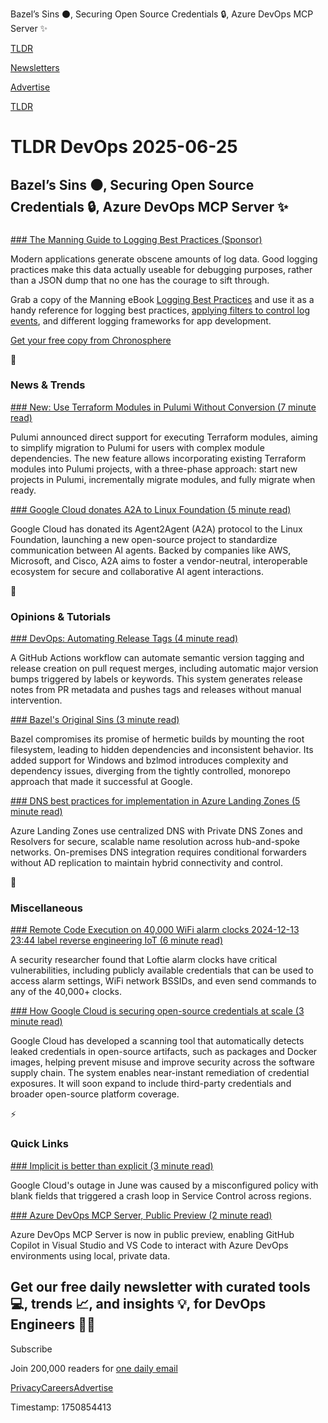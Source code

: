 Bazel’s Sins ⚫, Securing Open Source Credentials 🔒, Azure DevOps MCP Server ✨

[TLDR](/)

[Newsletters](/newsletters)

[Advertise](https://advertise.tldr.tech/)

[TLDR](/)

# TLDR DevOps 2025-06-25

## Bazel’s Sins ⚫, Securing Open Source Credentials 🔒, Azure DevOps MCP Server ✨

### 

[### The Manning Guide to Logging Best Practices (Sponsor)](https://chronosphere.io/resource/logging-best-practices/?utm_medium=newsletter&amp;utm_source=tldr-devops&amp;utm_campaign=20250625)

Modern applications generate obscene amounts of log data. Good logging practices make this data actually useable for debugging purposes, rather than a JSON dump that no one has the courage to sift through.

Grab a copy of the Manning eBook [Logging Best Practices](https://chronosphere.io/resource/logging-best-practices/?utm_medium=newsletter&utm_source=tldr-devops&utm_campaign=20250625) and use it as a handy reference for logging best practices, [applying filters to control log events](https://chronosphere.io/resource/logging-best-practices/?utm_medium=newsletter&utm_source=tldr-devops&utm_campaign=20250625), and different logging frameworks for app development.

[Get your free copy from Chronosphere](https://chronosphere.io/resource/logging-best-practices/?utm_medium=newsletter&utm_source=tldr-devops&utm_campaign=20250625)

📱

### News & Trends

[### New: Use Terraform Modules in Pulumi Without Conversion (7 minute read)](https://www.pulumi.com/blog/announcing-direct-tf-modules/?utm_source=tldrdevops)

Pulumi announced direct support for executing Terraform modules, aiming to simplify migration to Pulumi for users with complex module dependencies. The new feature allows incorporating existing Terraform modules into Pulumi projects, with a three-phase approach: start new projects in Pulumi, incrementally migrate modules, and fully migrate when ready.

[### Google Cloud donates A2A to Linux Foundation (5 minute read)](https://developers.googleblog.com/en/google-cloud-donates-a2a-to-linux-foundation/?utm_source=tldrdevops)

Google Cloud has donated its Agent2Agent (A2A) protocol to the Linux Foundation, launching a new open-source project to standardize communication between AI agents. Backed by companies like AWS, Microsoft, and Cisco, A2A aims to foster a vendor-neutral, interoperable ecosystem for secure and collaborative AI agent interactions.

🚀

### Opinions & Tutorials

[### DevOps: Automating Release Tags (4 minute read)](https://arinco.com.au/blog/devops-automating-release-tags/?utm_source=tldrdevops)

A GitHub Actions workflow can automate semantic version tagging and release creation on pull request merges, including automatic major version bumps triggered by labels or keywords. This system generates release notes from PR metadata and pushes tags and releases without manual intervention.

[### Bazel's Original Sins (3 minute read)](https://fzakaria.com/2025/06/22/bazel-s-original-sins?utm_source=tldrdevops)

Bazel compromises its promise of hermetic builds by mounting the root filesystem, leading to hidden dependencies and inconsistent behavior. Its added support for Windows and bzlmod introduces complexity and dependency issues, diverging from the tightly controlled, monorepo approach that made it successful at Google.

[### DNS best practices for implementation in Azure Landing Zones (5 minute read)](https://techcommunity.microsoft.com/blog/azurenetworkingblog/dns-best-practices-for-implementation-in-azure-landing-zones/4420567?utm_source=tldrdevops)

Azure Landing Zones use centralized DNS with Private DNS Zones and Resolvers for secure, scalable name resolution across hub-and-spoke networks. On-premises DNS integration requires conditional forwarders without AD replication to maintain hybrid connectivity and control.

🎁

### Miscellaneous

[### Remote Code Execution on 40,000 WiFi alarm clocks 2024-12-13 23:44 label reverse engineering IoT (6 minute read)](https://iank.org/posts/loftie-rce/?utm_source=tldrdevops)

A security researcher found that Loftie alarm clocks have critical vulnerabilities, including publicly available credentials that can be used to access alarm settings, WiFi network BSSIDs, and even send commands to any of the 40,000+ clocks.

[### How Google Cloud is securing open-source credentials at scale (3 minute read)](https://cloud.google.com/blog/products/identity-security/securing-open-source-credentials-at-scale/?utm_source=tldrdevops)

Google Cloud has developed a scanning tool that automatically detects leaked credentials in open-source artifacts, such as packages and Docker images, helping prevent misuse and improve security across the software supply chain. The system enables near-instant remediation of credential exposures. It will soon expand to include third-party credentials and broader open-source platform coverage.

⚡️

### Quick Links

[### Implicit is better than explicit (3 minute read)](https://sophiabits.com/blog/implicit-is-better-than-explicit?utm_source=tldrdevops)

Google Cloud's outage in June was caused by a misconfigured policy with blank fields that triggered a crash loop in Service Control across regions.

[### Azure DevOps MCP Server, Public Preview (2 minute read)](https://devblogs.microsoft.com/devops/azure-devops-mcp-server-public-preview/?utm_source=tldrdevops)

Azure DevOps MCP Server is now in public preview, enabling GitHub Copilot in Visual Studio and VS Code to interact with Azure DevOps environments using local, private data.

## Get our free daily newsletter with curated tools 💻, trends 📈, and insights 💡, for DevOps Engineers 👨‍💻

Subscribe

Join 200,000 readers for [one daily email](/api/latest/devops)

[Privacy](/privacy)[Careers](https://jobs.ashbyhq.com/tldr.tech)[Advertise](/devops/advertise)

Timestamp: 1750854413